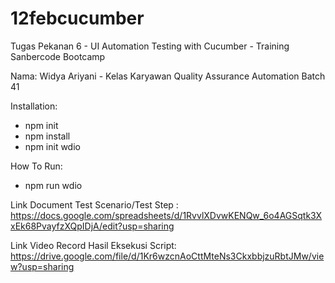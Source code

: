 # 12febcucumber
Tugas Pekanan 6 - UI Automation Testing with Cucumber - Training Sanbercode Bootcamp

Nama: Widya Ariyani - Kelas Karyawan Quality Assurance Automation Batch 41

Installation:
- npm init
- npm install
- npm init wdio

How To Run:
- npm run wdio


Link Document Test Scenario/Test Step : https://docs.google.com/spreadsheets/d/1RvvlXDvwKENQw_6o4AGSqtk3XxEk68PvayfzXQpIDjA/edit?usp=sharing

Link Video Record Hasil Eksekusi Script: https://drive.google.com/file/d/1Kr6wzcnAoCttMteNs3CkxbbjzuRbtJMw/view?usp=sharing
